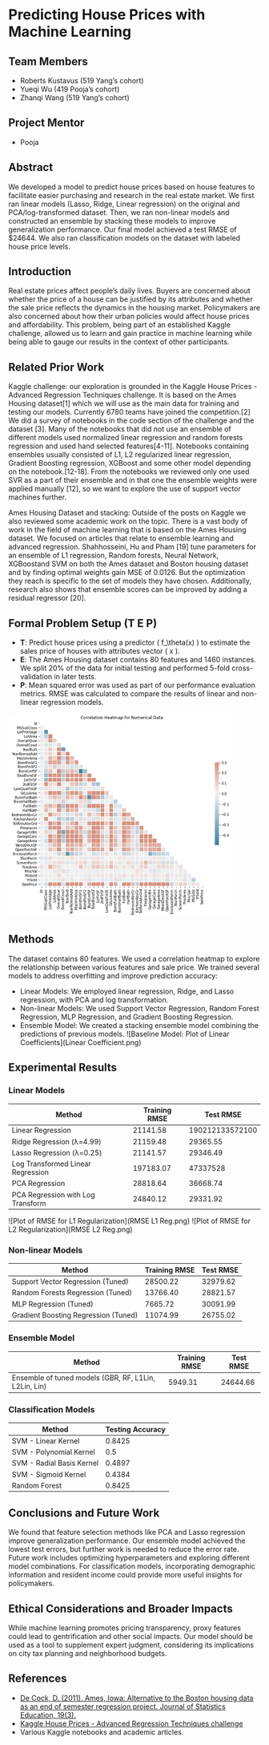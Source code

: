 # Predicting House Prices with Machine Learning

## Team Members
- Roberts Kustavus (519 Yang’s cohort)
- Yueqi Wu (419 Pooja’s cohort)
- Zhanqi Wang (519 Yang’s cohort)

## Project Mentor
- Pooja

## Abstract
We developed a model to predict house prices based on house features to facilitate easier purchasing and research in the real estate market. We first ran linear models (Lasso, Ridge, Linear regression) on the original and PCA/log-transformed dataset. Then, we ran non-linear models and constructed an ensemble by stacking these models to improve generalization performance. Our final model achieved a test RMSE of $24644. We also ran classification models on the dataset with labeled house price levels.


## Introduction
Real estate prices affect people’s daily lives. Buyers are concerned about whether the price of a house can be justified by its attributes and whether the sale price reflects the dynamics in the housing market. Policymakers are also concerned about how their urban policies would affect house prices and affordability. This problem, being part of an established Kaggle challenge, allowed us to learn and gain practice in machine learning while being able to gauge our results in the context of other participants.

## Related Prior Work
Kaggle challenge: our exploration is grounded in the Kaggle House Prices - Advanced Regression Techniques challenge. It is based on the Ames Housing dataset[1] which we will use as the main data for training and testing our models. Currently 6780 teams have joined the competition.[2]  We did a survey of notebooks in the code section of the challenge and the dataset [3]. Many of the notebooks that did not use an ensemble of different models used normalized linear regression and random forests regression and used hand selected features[4-11]. Notebooks containing ensembles usually consisted of L1, L2 regularized linear regression, Gradient Boosting regression, XGBoost and some other model depending on the notebook.[12-18]. From the notebooks we reviewed only one used SVR as a part of their ensemble and in that one the ensemble weights were applied manually [12], so we want to explore the use of support vector machines further.

Ames Housing Dataset and stacking: Outside of the posts on Kaggle we also reviewed some academic work on the topic. There is a vast body of work in the field of machine learning that is based on the Ames Housing dataset. We focused on articles that relate to ensemble learning and advanced regression. Shahhosseini, Hu and Pham [19] tune parameters for an ensemble of L1 regression, Random forests, Neural Network, XGBoostand SVM on both the Ames dataset and Boston housing dataset and by finding optimal weights gain MSE of 0.0126. But the optimization they reach is specific to the set of models they have chosen. Additionally, research also shows that ensemble scores can be improved by adding a residual regressor [20].


## Formal Problem Setup (T E P)
- **T**: Predict house prices using a predictor \( f_\theta(x) \) to estimate the sales price of houses with attributes vector \( x \).
- **E**: The Ames Housing dataset contains 80 features and 1460 instances. We split 20% of the data for initial testing and performed 5-fold cross-validation in later tests.
- **P**: Mean squared error was used as part of our performance evaluation metrics. RMSE was calculated to compare the results of linear and non-linear regression models.

![Correlation of Features Heatmap](Correlation.png)

## Methods
The dataset contains 80 features. We used a correlation heatmap to explore the relationship between various features and sale price. We trained several models to address overfitting and improve prediction accuracy:
- Linear Models: We employed linear regression, Ridge, and Lasso regression, with PCA and log transformation.
- Non-linear Models: We used Support Vector Regression, Random Forest Regression, MLP Regression, and Gradient Boosting Regression.
- Ensemble Model: We created a stacking ensemble model combining the predictions of previous models.
![Baseline Model: Plot of Linear Coefficients](Linear Coefficient.png)

## Experimental Results
### Linear Models
| Method | Training RMSE | Test RMSE |
|--------|----------------|-----------|
| Linear Regression | 21141.58 | 190212133572100 |
| Ridge Regression (λ=4.99) | 21159.48 | 29365.55 |
| Lasso Regression (λ=0.25) | 21141.57 | 29346.49 |
| Log Transformed Linear Regression | 197183.07 | 47337528 |
| PCA Regression | 28818.64 | 36668.74 |
| PCA Regression with Log Transform | 24840.12 | 29331.92 |

![Plot of RMSE for L1 Regularization](RMSE L1 Reg.png)
![Plot of RMSE for L2 Regularization](RMSE L2 Reg.png)

### Non-linear Models
| Method | Training RMSE | Test RMSE |
|--------|----------------|-----------|
| Support Vector Regression (Tuned) | 28500.22 | 32979.62 |
| Random Forests Regression (Tuned) | 13766.40 | 28821.57 |
| MLP Regression (Tuned) | 7665.72 | 30091.99 |
| Gradient Boosting Regression (Tuned) | 11074.99 | 26755.02 |

### Ensemble Model
| Method | Training RMSE | Test RMSE |
|--------|----------------|-----------|
| Ensemble of tuned models (GBR, RF, L1Lin, L2Lin, Lin) | 5949.31 | 24644.66 |

### Classification Models
| Method | Testing Accuracy |
|--------|------------------|
| SVM - Linear Kernel | 0.8425 |
| SVM - Polynomial Kernel | 0.5 |
| SVM - Radial Basis Kernel | 0.4897 |
| SVM - Sigmoid Kernel | 0.4384 |
| Random Forest | 0.8425 |

## Conclusions and Future Work
We found that feature selection methods like PCA and Lasso regression improve generalization performance. Our ensemble model achieved the lowest test errors, but further work is needed to reduce the error rate. Future work includes optimizing hyperparameters and exploring different model combinations. For classification models, incorporating demographic information and resident income could provide more useful insights for policymakers.

## Ethical Considerations and Broader Impacts
While machine learning promotes pricing transparency, proxy features could lead to gentrification and other social impacts. Our model should be used as a tool to supplement expert judgment, considering its implications on city tax planning and neighborhood budgets.

## References
- [De Cock, D. (2011). Ames, Iowa: Alternative to the Boston housing data as an end of semester regression project. Journal of Statistics Education, 19(3).](https://jse.amstat.org/v19n3/decock.pdf)
- [Kaggle House Prices - Advanced Regression Techniques challenge](https://www.kaggle.com/c/house-prices-advanced-regression-techniques/overview)
- Various Kaggle notebooks and academic articles.

